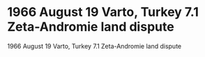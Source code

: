 # 1966 August 19              Varto, Turkey              7.1           Zeta-Andromie land dispute

1966 August 19              Varto, Turkey              7.1           Zeta-Andromie land dispute